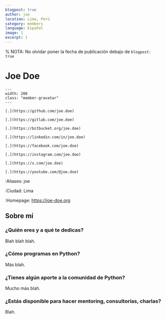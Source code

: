 ```yaml
---
blogpost: true
author: joe
location: Lima, Perú
category: members
language: Español
image: 1
excerpt: 1
---
```


% NOTA: No olvidar poner la fecha de publicación debajo de `blogpost: true`

# Joe Doe

```{gravatar} joe.doe@example.com
---
width: 200
class: "member-gravatar"
---
```

```{rst-class} i-icon social-media github
[.](https://github.com/joe.doe)
```
```{rst-class} i-icon social-media gitlab
[.](https://gitlab.com/joe.doe)
```
```{rst-class} i-icon social-media bitbucket
[.](https://bitbucket.org/joe.doe)
```
```{rst-class} i-icon social-media linkedin
[.](https://linkedin.com/in/joe.doe)
```
```{rst-class} i-icon social-media facebook
[.](https://facebook.com/joe.doe)
```
```{rst-class} i-icon social-media instagram
[.](https://instagram.com/joe.doe)
```
```{rst-class} i-icon social-media x-twitter
[.](https://x.com/joe.doe)
```
```{rst-class} i-icon social-media youtube
[.](https://youtube.com/@joe.doe)
```

:Aliases: joe

:Ciudad: Lima

:Homepage: https://joe-doe.org


## Sobre mí

### ¿Quién eres y a qué te dedicas?

Blah blah blah.

### ¿Cómo programas en Python?

Más blah.

### ¿Tienes algún aporte a la comunidad de Python?

Mucho más blah.

### ¿Estás disponible para hacer mentoring, consultorías, charlas?

Blah.
